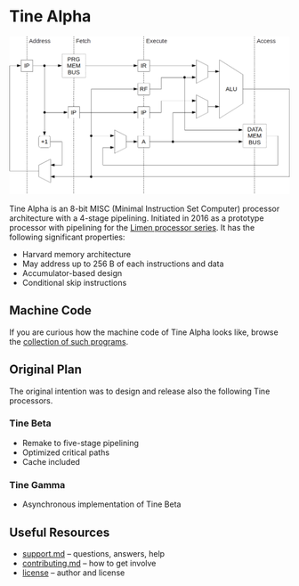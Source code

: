 # Tine Alpha

![Tine Alpha pipeline](doc/img/pipeline.png)

Tine Alpha is an 8-bit MISC (Minimal Instruction Set Computer) processor architecture with a 4-stage pipelining. Initiated in 2016 as a prototype processor with pipelining for the [Limen processor series](https://github.com/dominiksalvet/limen). It has the following significant properties:

* Harvard memory architecture
* May address up to 256 B of each instructions and data
* Accumulator-based design
* Conditional skip instructions

## Machine Code

If you are curious how the machine code of Tine Alpha looks like, browse the [collection of such programs](sw).

## Original Plan

The original intention was to design and release also the following Tine processors.

### Tine Beta

* Remake to five-stage pipelining
* Optimized critical paths
* Cache included

### Tine Gamma

* Asynchronous implementation of Tine Beta

## Useful Resources

* [support.md](support.md) – questions, answers, help
* [contributing.md](contributing.md) – how to get involve
* [license](license) – author and license
